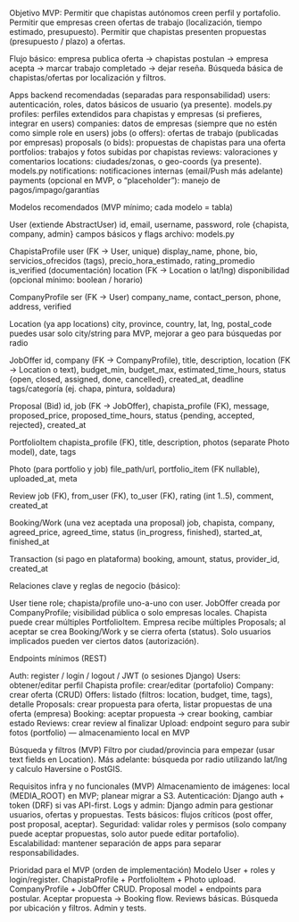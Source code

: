 Objetivo MVP:
	Permitir que chapistas autónomos creen perfil y portafolio.
	Permitir que empresas creen ofertas de trabajo (localización, tiempo estimado, presupuesto).
	Permitir que chapistas presenten propuestas (presupuesto / plazo) a ofertas.

Flujo básico: 
	empresa publica oferta → chapistas postulan → empresa acepta → marcar trabajo completado → dejar reseña.
	Búsqueda básica de chapistas/ofertas por localización y filtros.

Apps backend recomendadas (separadas para responsabilidad)
	users: autenticación, roles, datos básicos de usuario (ya presente). models.py
	profiles: perfiles extendidos para chapistas y empresas (si prefieres, integrar en users)
	companies: datos de empresas (siempre que no estén como simple role en users)
	jobs (o offers): ofertas de trabajo (publicadas por empresas)
	proposals (o bids): propuestas de chapistas para una oferta
	portfolios: trabajos y fotos subidas por chapistas
	reviews: valoraciones y comentarios
	locations: ciudades/zonas, o geo-coords (ya presente). models.py
	notifications: notificaciones internas (email/Push más adelante)
	payments (opcional en MVP, o “placeholder”): manejo de pagos/impago/garantías

Modelos recomendados (MVP mínimo; cada modelo = tabla)

User (extiende AbstractUser)
	id, email, username, password, role {chapista, company, admin}
	campos básicos y flags
	archivo: models.py

ChapistaProfile
	user (FK → User, unique)
	display_name, phone, bio, servicios_ofrecidos (tags), precio_hora_estimado, rating_promedio
	is_verified (documentación)
	location (FK → Location o lat/lng)
	disponibilidad (opcional mínimo: boolean / horario)

CompanyProfile
	ser (FK → User)
	company_name, contact_person, phone, address, verified

Location (ya app locations)
	city, province, country, lat, lng, postal_code
	puedes usar solo city/string para MVP, mejorar a geo para búsquedas por radio

JobOffer
	id, company (FK → CompanyProfile), title, description, location (FK → Location o text), budget_min, budget_max, estimated_time_hours, status {open, closed, assigned, done, cancelled}, created_at, deadline
	tags/categoría (ej. chapa, pintura, soldadura)

Proposal (Bid)
	id, job (FK → JobOffer), chapista_profile (FK), message, proposed_price, proposed_time_hours, status {pending, accepted, rejected}, created_at

PortfolioItem
	chapista_profile (FK), title, description, photos (separate Photo model), date, tags

Photo (para portfolio y job)
	file_path/url, portfolio_item (FK nullable), uploaded_at, meta

Review
	job (FK), from_user (FK), to_user (FK), rating (int 1..5), comment, created_at

Booking/Work (una vez aceptada una proposal)
	job, chapista, company, agreed_price, agreed_time, status (in_progress, finished), started_at, finished_at

Transaction (si pago en plataforma)
	booking, amount, status, provider_id, created_at


Relaciones clave y reglas de negocio (básico):

User tiene role; chapista/profile uno-a-uno con user.
JobOffer creada por CompanyProfile; visibilidad pública o solo empresas locales.
Chapista puede crear múltiples PortfolioItem.
Empresa recibe múltiples Proposals; al aceptar se crea Booking/Work y se cierra oferta (status).
Solo usuarios implicados pueden ver ciertos datos (autorización).

Endpoints mínimos (REST)

Auth: register / login / logout / JWT (o sesiones Django)
Users: obtener/editar perfil
Chapista profile: crear/editar (portafolio)
Company: crear oferta (CRUD)
Offers: listado (filtros: location, budget, time, tags), detalle
Proposals: crear propuesta para oferta, listar propuestas de una oferta (empresa)
Booking: aceptar propuesta → crear booking, cambiar estado
Reviews: crear review al finalizar
Upload: endpoint seguro para subir fotos (portfolio) — almacenamiento local en MVP


Búsqueda y filtros (MVP)
Filtro por ciudad/provincia para empezar (usar text fields en Location).
Más adelante: búsqueda por radio utilizando lat/lng y calculo Haversine o PostGIS.

Requisitos infra y no funcionales (MVP)
Almacenamiento de imágenes: local (MEDIA_ROOT) en MVP; planear migrar a S3.
Autenticación: Django auth + token (DRF) si vas API-first.
Logs y admin: Django admin para gestionar usuarios, ofertas y propuestas.
Tests básicos: flujos críticos (post offer, post proposal, aceptar).
Seguridad: validar roles y permisos (solo company puede aceptar propuestas, solo autor puede editar portafolio).
Escalabilidad: mantener separación de apps para separar responsabilidades.


Prioridad para el MVP (orden de implementación)
Modelo User + roles y login/register.
ChapistaProfile + PortfolioItem + Photo upload.
CompanyProfile + JobOffer CRUD.
Proposal model + endpoints para postular.
Aceptar propuesta → Booking flow.
Reviews básicas.
Búsqueda por ubicación y filtros.
Admin y tests.